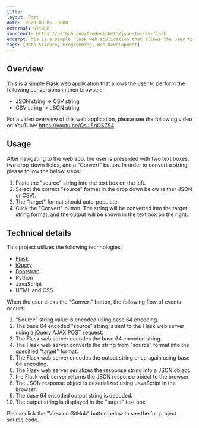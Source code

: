 ```yaml
---
title: 
layout: Post
date:  2020-09-05 -0600
external: GitHub
sourceurl: https://github.com/frederickm13/json-to-csv-flask
excerpt: his is a simple Flask web application that allows the user to perform simple data format conversions in their browser.
tags: [Data Science, Programming, Web Development]
---
```


## Overview
This is a simple Flask web application that allows the user to perform the following conversions in their browser:
- JSON string -> CSV string
- CSV string -> JSON string

For a video overview of this web application, please see the following video on YouTube: https://youtu.be/QsJi5qOSZS4.

## Usage
After navigating to the web app, the user is presented with two text boxes, two drop-down fields, and a "Convert" button. In order to convert a string, please follow the below steps:
1. Paste the "source" string into the text box on the left.
2. Select the correct "source" format in the drop down below (either JSON or CSV).
3. The "target" format should auto-populate.
4. Click the "Convert" button. The string will be converted into the target string format, and the output will be shown in the text box on the right.

## Technical details
This project utilizes the following technologies:
- [Flask](https://flask.palletsprojects.com/en/1.1.x/)
- [jQuery](https://jquery.com/)
- [Bootstrap](https://getbootstrap.com/)
- Python
- JavaScript
- HTML and CSS

When the user clicks the "Convert" button, the following flow of events occurs:
1. "Source" string value is encoded using base 64 encoding.
2. The base 64 encoded "source" string is sent to the Flask web server using a jQuery AJAX POST request.
3. The Flask web server decodes the base 64 encoded string.
4. The Flask web server converts the string from "source" format into the specified "target" format.
5. The Flask web server encodes the output string once again using base 64 encoding.
6. The Flask web server serializes the response string into a JSON object.
7. the Flask web server returns the JSON response object to the browser.
8. The JSON response object is deserialized using JavaScript in the browser.
9. The base 64 encoded output string is decoded.
10. The output string is displayed in the "target" text box.

Please click the "View on GitHub" button below to see the full project source code. 